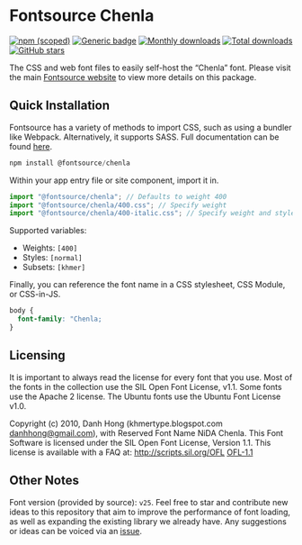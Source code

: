 # Fontsource Chenla

[![npm (scoped)](https://img.shields.io/npm/v/@fontsource/chenla?color=brightgreen)](https://www.npmjs.com/package/@fontsource/chenla) [![Generic badge](https://img.shields.io/badge/fontsource-passing-brightgreen)](https://github.com/fontsource/fontsource) [![Monthly downloads](https://badgen.net/npm/dm/@fontsource/chenla)](https://github.com/fontsource/fontsource) [![Total downloads](https://badgen.net/npm/dt/@fontsource/chenla)](https://github.com/fontsource/fontsource) [![GitHub stars](https://img.shields.io/github/stars/fontsource/fontsource.svg?style=social&label=Star)](https://github.com/fontsource/fontsource/stargazers)

The CSS and web font files to easily self-host the “Chenla” font. Please visit the main [Fontsource website](https://fontsource.org/fonts/chenla) to view more details on this package.

## Quick Installation

Fontsource has a variety of methods to import CSS, such as using a bundler like Webpack. Alternatively, it supports SASS. Full documentation can be found [here](https://beta.fontsource.org/docs/getting-started/introduction).

```javascript
npm install @fontsource/chenla
```

Within your app entry file or site component, import it in.

```javascript
import "@fontsource/chenla"; // Defaults to weight 400
import "@fontsource/chenla/400.css"; // Specify weight
import "@fontsource/chenla/400-italic.css"; // Specify weight and style

```

Supported variables:
- Weights: `[400]`
- Styles: `[normal]`
- Subsets: `[khmer]`

Finally, you can reference the font name in a CSS stylesheet, CSS Module, or CSS-in-JS.

```css
body {
  font-family: "Chenla;
}
```

## Licensing
It is important to always read the license for every font that you use.
Most of the fonts in the collection use the SIL Open Font License, v1.1. Some fonts use the Apache 2 license. The Ubuntu fonts use the Ubuntu Font License v1.0.

Copyright (c) 2010, Danh Hong (khmertype.blogspot.com danhhong@gmail.com), with Reserved Font Name NiDA Chenla. This Font Software is licensed under the SIL Open Font License, Version 1.1. This license is available with a FAQ at: http://scripts.sil.org/OFL
[OFL-1.1](http://scripts.sil.org/OFL)

## Other Notes
Font version (provided by source): `v25`.
Feel free to star and contribute new ideas to this repository that aim to improve the performance of font loading, as well as expanding the existing library we already have. Any suggestions or ideas can be voiced via an [issue](https://github.com/fontsource/fontsource/issues).